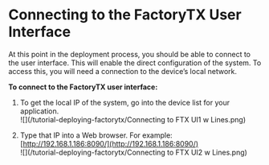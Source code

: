 # Connecting to the FactoryTX User Interface

At this point in the deployment process, you should be able to connect to the user interface. This will enable the direct configuration of the system. To access this, you will need a connection to the device’s local network.

**To connect to the FactoryTX user interface:**

1. To get the local IP of the system, go into the device list for your application.  
   ![](/tutorial-deploying-factorytx/Connecting to FTX UI1 w Lines.png)

2. Type that IP into a Web browser. For example: [http://192.168.1.186:8090/](http://192.168.1.186:8090/)  
   ![](/tutorial-deploying-factorytx/Connecting to FTX UI2 w Lines.png)



